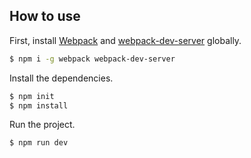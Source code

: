 
## How to use

First, install [Webpack](https://www.npmjs.com/package/webpack) and [webpack-dev-server](https://www.npmjs.com/package/webpack-dev-server) globally.

```bash
$ npm i -g webpack webpack-dev-server
```

Install the dependencies.

```bash
$ npm init
$ npm install
```

Run the project.

```bash
$ npm run dev
```
